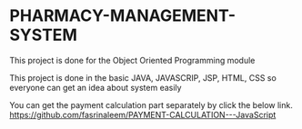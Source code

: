 # PHARMACY-MANAGEMENT-SYSTEM
This project is done for the Object Oriented Programming module

This project is done in the basic JAVA, JAVASCRIP, JSP, HTML, CSS so everyone can get an idea about system easily

You can get the payment calculation part separately by click the below link.
https://github.com/fasrinaleem/PAYMENT-CALCULATION---JavaScript
